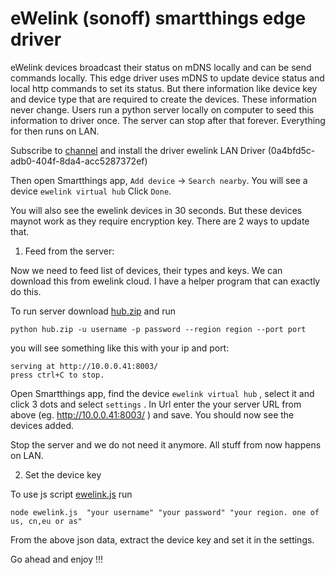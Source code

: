 # eWelink (sonoff) smartthings edge driver

eWelink devices broadcast their status on mDNS locally and can be send commands locally. This edge driver uses mDNS to update device status and local http commands to set its status.
But there information like device key and device type that are required to create the devices. These information never change. Users run a python server locally on computer to seed this information to driver once. The server can stop after that forever.
Everything for then runs on LAN.

Subscribe to [channel](https://bestow-regional.api.smartthings.com/invite/kVM5wOVZvQl5) and install the driver ewelink LAN Driver (0a4bfd5c-adb0-404f-8da4-acc5287372ef)

Then open Smartthings app, ```Add device``` -> ```Search nearby```. You will see a device ```ewelink virtual hub``` Click ```Done```.

You will also see the ewelink devices in 30 seconds. But these devices maynot work as they require encryption key. There are 2 ways to update that.

1. Feed from the server:

Now we need to feed list of devices, their types and keys. We can download this from ewelink cloud. I have a helper program that can exactly do this.

To run server download [hub.zip](https://github.com/bogusfocused/sonoff-edge/blob/main/hub.zip) and run
```
python hub.zip -u username -p password --region region --port port
```
you will see something like this with your ip and port:
```
serving at http://10.0.0.41:8003/
press ctrl+C to stop.

```

Open Smartthings app, find the device ```ewelink virtual hub``` , select it and click 3 dots and select ```settings``` . In Url enter the your server URL from above (eg. http://10.0.0.41:8003/ ) and save. You should now see the devices added. 

Stop the server and we do not need it anymore. All stuff from now happens on LAN.

2. Set the device key

To use js script [ewelink.js](https://github.com/bogusfocused/sonoff-edge/blob/main/hub/ewelink.js) run
```
node ewelink.js  "your username" "your password" "your region. one of us, cn,eu or as"
```
From the above json data, extract the device key and set it in the settings.

Go ahead and enjoy !!!


